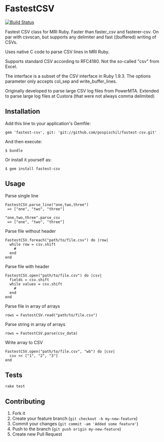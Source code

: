 # FastestCSV

[![Build Status](https://travis-ci.org/custora/fastest-csv.svg?branch=unit-testing)](https://travis-ci.org/custora/fastest-csv)

Fastest CSV class for MRI Ruby. Faster than faster_csv and fasterer-csv. On par with csvscan, but supports any delimiter and fast ((buffered) writing of CSVs.

Uses native C code to parse CSV lines in MRI Ruby.

Supports standard CSV according to RFC4180. Not the so-called "csv" from Excel.

The interface is a subset of the CSV interface in Ruby 1.9.3. The options parameter only accepts col_sep and write_buffer_lines.

Originally developed to parse large CSV log files from PowerMTA.  Extended to parse large log files at Custora (that were not always comma delimited)

## Installation

Add this line to your application's Gemfile:

    gem 'fastest-csv', git: 'git://github.com/pospischil/fastest-csv.git'

And then execute:

    $ bundle

Or install it yourself as:

    $ gem install fastest-csv

## Usage

Parse single line

    FastestCSV.parse_line("one,two,three")
     => ["one", "two", "three"]

    "one,two,three".parse_csv
     => ["one", "two", "three"]

Parse file without header

    FastestCSV.foreach("path/to/file.csv") do |row|
      while row = csv.shift
        #
      end
    end

Parse file with header

    FastestCSV.open("path/to/file.csv") do |csv|
      fields = csv.shift
      while values = csv.shift
        #
      end
    end

Parse file in array of arrays

    rows = FastestCSV.read("path/to/file.csv")

Parse string in array of arrays

    rows = FastestCSV.parse(csv_data)

Write array to CSV

    FastestCSV.open("path/to/file.csv", "wb") do |csv|
      csv << ["1", "2", "3"]
    end

## Tests

`rake test`

## Contributing

1. Fork it
2. Create your feature branch (`git checkout -b my-new-feature`)
3. Commit your changes (`git commit -am 'Added some feature'`)
4. Push to the branch (`git push origin my-new-feature`)
5. Create new Pull Request
